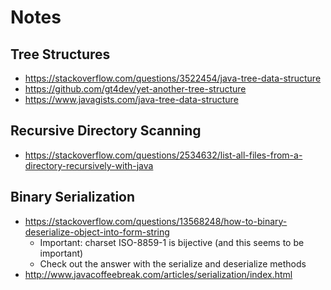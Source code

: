 # Notes

## Tree Structures

* https://stackoverflow.com/questions/3522454/java-tree-data-structure
* https://github.com/gt4dev/yet-another-tree-structure
* https://www.javagists.com/java-tree-data-structure

## Recursive Directory Scanning

* https://stackoverflow.com/questions/2534632/list-all-files-from-a-directory-recursively-with-java

## Binary Serialization

* https://stackoverflow.com/questions/13568248/how-to-binary-deserialize-object-into-form-string
    - Important: charset ISO-8859-1 is bijective (and this seems to be important)
    - Check out the answer with the serialize and deserialize methods
* http://www.javacoffeebreak.com/articles/serialization/index.html
